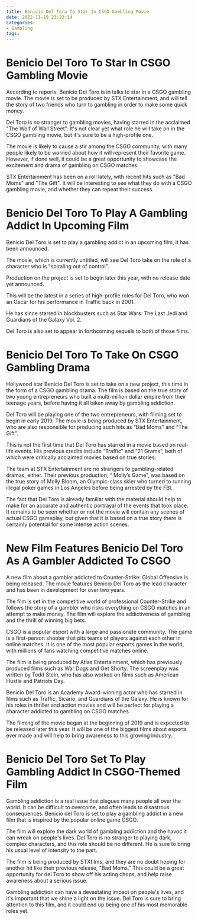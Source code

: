 ```yaml
---
title: Benicio Del Toro To Star In CSGO Gambling Movie
date: 2022-11-19 23:23:14
categories:
- Gambling
tags:
---
```



#  Benicio Del Toro To Star In CSGO Gambling Movie

According to reports, Benicio Del Toro is in talks to star in a CSGO gambling movie. The movie is set to be produced by STX Entertainment, and will tell the story of two friends who turn to gambling in order to make some quick money.

Del Toro is no stranger to gambling movies, having starred in the acclaimed "The Wolf of Wall Street". It's not clear yet what role he will take on in the CSGO gambling movie, but it's sure to be a high-profile one.

The movie is likely to cause a stir among the CSGO community, with many people likely to be worried about how it will represent their favorite game. However, if done well, it could be a great opportunity to showcase the excitement and drama of gambling on CSGO matches.

STX Entertainment has been on a roll lately, with recent hits such as "Bad Moms" and "The Gift". It will be interesting to see what they do with a CSGO gambling movie, and whether they can repeat their success.

#  Benicio Del Toro To Play A Gambling Addict In Upcoming Film

Benicio Del Toro is set to play a gambling addict in an upcoming film, it has been announced.

The movie, which is currently untitled, will see Del Toro take on the role of a character who is "spiraling out of control".

Production on the project is set to begin later this year, with no release date yet announced.

This will be the latest in a series of high-profile roles for Del Toro, who won an Oscar for his performance in Traffic back in 2001.

He has since starred in blockbusters such as Star Wars: The Last Jedi and Guardians of the Galaxy Vol. 2.

Del Toro is also set to appear in forthcoming sequels to both of those films.

#  Benicio Del Toro To Take On CSGO Gambling Drama

Hollywood star Benicio Del Toro is set to take on a new project, this time in the form of a CSGO gambling drama. The film is based on the true story of two young entrepreneurs who built a multi-million dollar empire from their teenage years, before having it all taken away by gambling addiction.

Del Toro will be playing one of the two entrepreneurs, with filming set to begin in early 2019. The movie is being produced by STX Entertainment, who are also responsible for producing such hits as “Bad Moms” and “The Gift”.

This is not the first time that Del Toro has starred in a movie based on real-life events. His previous credits include “Traffic” and “21 Grams”, both of which were critically acclaimed movies based on true stories.

The team at STX Entertainment are no strangers to gambling-related dramas, either. Their previous production, “ Molly’s Game”, was based on the true story of Molly Bloom, an Olympic-class skier who turned to running illegal poker games in Los Angeles before being arrested by the FBI.

The fact that Del Toro is already familiar with the material should help to make for an accurate and authentic portrayal of the events that took place. It remains to be seen whether or not the movie will contain any scenes of actual CSGO gameplay, but given that it is based on a true story there is certainly potential for some intense action scenes.

#  New Film Features Benicio Del Toro As A Gambler Addicted To CSGO

A new film about a gambler addicted to Counter-Strike: Global Offensive is being released. The movie features Benicio Del Toro as the lead character and has been in development for over two years.

The film is set in the competitive world of professional Counter-Strike and follows the story of a gambler who risks everything on CSGO matches in an attempt to make money. The film will explore the addictiveness of gambling and the thrill of winning big bets.

CSGO is a popular esport with a large and passionate community. The game is a first-person shooter that pits teams of players against each other in online matches. It is one of the most popular esports games in the world, with millions of fans watching competitive matches online.

The film is being produced by Atlas Entertainment, which has previously produced films such as War Dogs and Get Shorty. The screenplay was written by Todd Stein, who has also worked on films such as American Hustle and Patriots Day.

Benicio Del Toro is an Academy Award-winning actor who has starred in films such as Traffic, Sicario, and Guardians of the Galaxy. He is known for his roles in thriller and action movies and will be perfect for playing a character addicted to gambling on CSGO matches.

The filming of the movie began at the beginning of 2019 and is expected to be released later this year. It will be one of the biggest films about esports ever made and will help to bring awareness to this growing industry.

#  Benicio Del Toro Set To Play Gambling Addict In CSGO-Themed Film

Gambling addiction is a real issue that plagues many people all over the world. It can be difficult to overcome, and often leads to disastrous consequences. Benicio del Toro is set to play a gambling addict in a new film that is inspired by the popular online game CSGO.

The film will explore the dark world of gambling addiction and the havoc it can wreak on people's lives. Del Toro is no stranger to playing dark, complex characters, and this role should be no different. He is sure to bring his usual level of intensity to the part.

The film is being produced by STXfilms, and they are no doubt hoping for another hit like their previous release, "Bad Moms." This could be a great opportunity for del Toro to show off his acting chops, and help raise awareness about a serious issue.

Gambling addiction can have a devastating impact on people's lives, and it's important that we shine a light on the issue. Del Toro is sure to bring attention to this film, and it could end up being one of his most memorable roles yet.